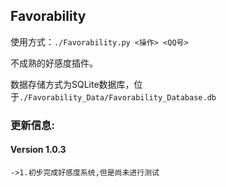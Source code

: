 ## Favorability

使用方式：`./Favorability.py <操作> <QQ号>`

不成熟的好感度插件。

数据存储方式为SQLite数据库，位于`./Favorability_Data/Favorability_Database.db`

### 更新信息:
#### Version 1.0.3
`->1.初步完成好感度系统,但是尚未进行测试`

